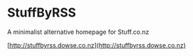 StuffByRSS
==========

A minimalist alternative homepage for Stuff.co.nz

[http://stuffbyrss.dowse.co.nz](http://stuffbyrss.dowse.co.nz)
